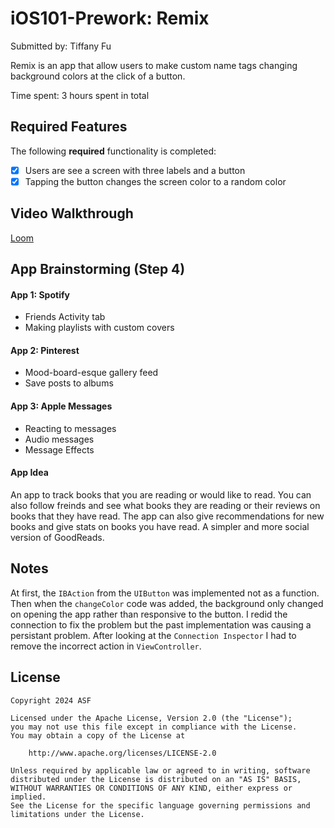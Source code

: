 # iOS101-Prework: Remix

Submitted by: Tiffany Fu

Remix is an app that allow users to make custom name tags changing background colors at the click of a button. 

Time spent: 3 hours spent in total

## Required Features

The following **required** functionality is completed:

- [x] Users are see a screen with three labels and a button
- [x] Tapping the button changes the screen color to a random color
 
## Video Walkthrough

[Loom](https://www.loom.com/share/b59c8f38459a432b914b837208a1925b)

## App Brainstorming (Step 4)
#### App 1: Spotify
- Friends Activity tab
- Making playlists with custom covers
#### App 2: Pinterest
- Mood-board-esque gallery feed
- Save posts to albums
#### App 3: Apple Messages
- Reacting to messages
- Audio messages
- Message Effects
#### App Idea
An app to track books that you are reading or would like to read. You can also follow freinds and see what books they are reading or their reviews on books that they have read. The app can also give recommendations for new books and give stats on books you have read. A simpler and more social version of GoodReads. 
  
## Notes
At first, the `IBAction` from the `UIButton` was implemented not as a function.
Then when the `changeColor` code was added, the background only changed on opening the app rather than responsive to the button.
I redid the connection to fix the problem but the past implementation was causing a persistant problem.
After looking at the `Connection Inspector` I had to remove the incorrect action in `ViewController`.


## License

    Copyright 2024 ASF

    Licensed under the Apache License, Version 2.0 (the "License");
    you may not use this file except in compliance with the License.
    You may obtain a copy of the License at

        http://www.apache.org/licenses/LICENSE-2.0

    Unless required by applicable law or agreed to in writing, software
    distributed under the License is distributed on an "AS IS" BASIS,
    WITHOUT WARRANTIES OR CONDITIONS OF ANY KIND, either express or implied.
    See the License for the specific language governing permissions and
    limitations under the License.
